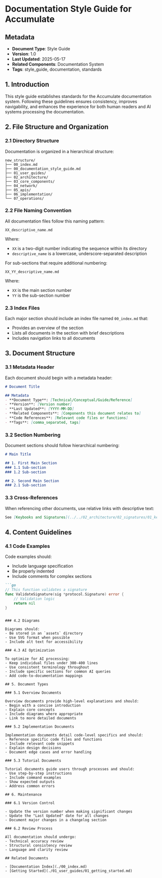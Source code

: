 # Documentation Style Guide for Accumulate

## Metadata
- **Document Type**: Style Guide
- **Version**: 1.0
- **Last Updated**: 2025-05-17
- **Related Components**: Documentation System
- **Tags**: style_guide, documentation, standards

## 1. Introduction

This style guide establishes standards for the Accumulate documentation system. Following these guidelines ensures consistency, improves navigability, and enhances the experience for both human readers and AI systems processing the documentation.

## 2. File Structure and Organization

### 2.1 Directory Structure

Documentation is organized in a hierarchical structure:

```
new_structure/
├── 00_index.md
├── 00_documentation_style_guide.md
├── 01_user_guides/
├── 02_architecture/
├── 03_core_components/
├── 04_network/
├── 05_apis/
├── 06_implementation/
└── 07_operations/
```

### 2.2 File Naming Convention

All documentation files follow this naming pattern:

```
XX_descriptive_name.md
```

Where:
- `XX` is a two-digit number indicating the sequence within its directory
- `descriptive_name` is a lowercase, underscore-separated description

For sub-sections that require additional numbering:

```
XX_YY_descriptive_name.md
```

Where:
- `XX` is the main section number
- `YY` is the sub-section number

### 2.3 Index Files

Each major section should include an index file named `00_index.md` that:
- Provides an overview of the section
- Lists all documents in the section with brief descriptions
- Includes navigation links to all documents

## 3. Document Structure

### 3.1 Metadata Header

Each document should begin with a metadata header:

```markdown
# Document Title

## Metadata
- **Document Type**: [Technical/Conceptual/Guide/Reference]
- **Version**: [Version number]
- **Last Updated**: [YYYY-MM-DD]
- **Related Components**: [Components this document relates to]
- **Code References**: [Relevant code files or functions]
- **Tags**: [comma_separated, tags]
```

### 3.2 Section Numbering

Document sections should follow hierarchical numbering:

```markdown
# Main Title

## 1. First Main Section
### 1.1 Sub-section
### 1.2 Sub-section

## 2. Second Main Section
### 2.1 Sub-section
```

### 3.3 Cross-References

When referencing other documents, use relative links with descriptive text:

```markdown
See [Keybooks and Signatures](../../02_architecture/02_signatures/01_keybooks_and_signatures.md) for more information.
```

## 4. Content Guidelines

### 4.1 Code Examples

Code examples should:
- Include language specification
- Be properly indented
- Include comments for complex sections

```markdown
```go
// This function validates a signature
func ValidateSignature(sig *protocol.Signature) error {
    // Validation logic
    return nil
}
```
```

### 4.2 Diagrams

Diagrams should:
- Be stored in an `assets` directory
- Use SVG format when possible
- Include alt text for accessibility

### 4.3 AI Optimization

To optimize for AI processing:
- Keep individual files under 300-400 lines
- Use consistent terminology throughout
- Include specific sections for common AI queries
- Add code-to-documentation mappings

## 5. Document Types

### 5.1 Overview Documents

Overview documents provide high-level explanations and should:
- Begin with a concise introduction
- Explain core concepts
- Include diagrams where appropriate
- Link to more detailed documents

### 5.2 Implementation Documents

Implementation documents detail code-level specifics and should:
- Reference specific code files and functions
- Include relevant code snippets
- Explain design decisions
- Document edge cases and error handling

### 5.3 Tutorial Documents

Tutorial documents guide users through processes and should:
- Use step-by-step instructions
- Include command examples
- Show expected outputs
- Address common errors

## 6. Maintenance

### 6.1 Version Control

- Update the version number when making significant changes
- Update the "Last Updated" date for all changes
- Document major changes in a changelog section

### 6.2 Review Process

All documentation should undergo:
- Technical accuracy review
- Structural consistency review
- Language and clarity review

## Related Documents

- [Documentation Index](./00_index.md)
- [Getting Started](./01_user_guides/01_getting_started.md)
